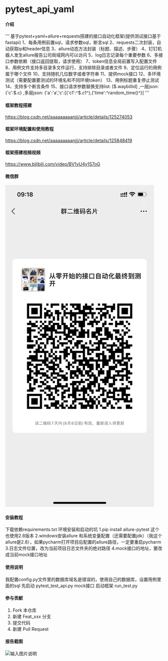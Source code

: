 # pytest_api_yaml

#### 介绍
'''
基于pytest+yaml+allure+requests搭建的接口自动化框架(提供测试接口基于fastapi)
    1、每条用例前置sql，请求参数sql，断言sql
    2、requests二次封装，自动获取ip和header信息
    3、allure动态方法封装（标题、描述、步骤）
    4、钉钉机器人发生allure报告公司局域网内可以访问
    5、log日志记录每个重要参数
    6、多接口参数依赖（接口返回提取，请求使用）
    7、token信息全局前置写入配置文件
    8、用例文件支持多目录多文件运行，支持排除目录或者文件
    9、定位运行的用例属于哪个文件
    10、支持随机几位数字或者字符串
    11、提供mock接口
    12、多环境测试（需要配置要测试的环境名和不同环境token）
    13、用例标题重复停止测试
    14、支持多个断言条件
    15、接口请求参数替换支持list:  [$.waybillid] ,一层json: {'c':$.c}  ,多层json: {'a':'a','c':[{'c1':^$.c1^},{'time':^random_time()^}]
'''


#### 框架教程搭建
https://blog.csdn.net/aaaaaaaaanjjj/article/details/125274053
#### 框架环境配置和使用教程
https://blog.csdn.net/aaaaaaaaanjjj/article/details/125848419
#### 框架搭建视频视频
https://www.bilibili.com/video/BV1vU4y1S7oG
#### 微信群
![输入图片说明](wx.jpg)



#### 安装教程

下载依赖requirements.txt
环境安装和启动的坑
 1.pip install allure-pytest 这个也使用2.8版本
 2.windows安装allure 和系统变量配置（还需要配置jdk）（我这个allure是2.8），如果pycharm打开项目后配置的allure路径，一定要重启pycharm
 3.日志文件位置，改为当前项目日志文件夹的绝对路径
 4.mock接口的地址，要改成当前mock接口地址


#### 使用说明
我配置config.py文件里的数据库域名是错误的，使用自己的数据库，设置用例里面的sql
先启动 pytest_test_api.py mock接口
启动框架   run_test.py

#### 参与贡献

1.  Fork 本仓库
2.  新建 Feat_xxx 分支
3.  提交代码
4.  新建 Pull Request


#### 报告截图

![输入图片说明](image.png)
